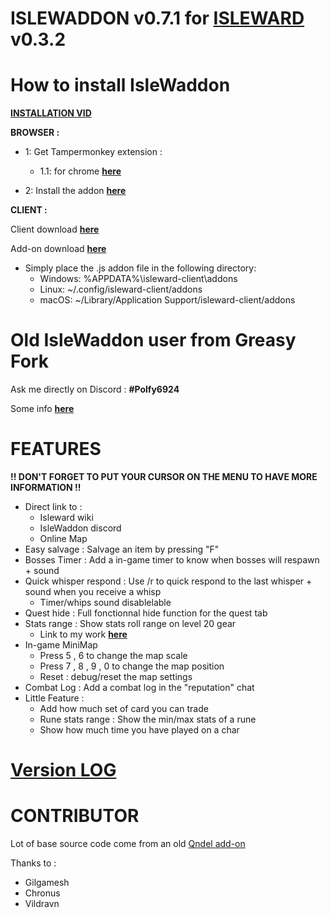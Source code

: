 # ISLEWADDON v0.7.1 for [ISLEWARD](https://gitlab.com/Isleward/isleward) v0.3.2

# How to install IsleWaddon
  [**INSTALLATION VID**](https://www.youtube.com/watch?v=ioSmA3vHz2Q)
  
  **BROWSER :**

- 1: Get Tampermonkey extension :

  - 1.1: for chrome [**here**](https://chrome.google.com/webstore/detail/tampermonkey/dhdgffkkebhmkfjojejmpbldmpobfkfo)

- 2: Install the addon [**here**](https://github.com/Polfy/IsleWaddon/raw/master/Loader.user.js)

 
 **CLIENT :**
  
Client download [**here**](https://bigbadwaffle.itch.io/isleward)

Add-on download [**here**](https://drive.google.com/file/d/1h_6PdBLj_QYQgepfNBj3VaMHsxRyl3rF/view?usp=sharing)

* Simply place the .js addon file in the following directory:
    * Windows: %APPDATA%\isleward-client\addons
    * Linux: ~/.config/isleward-client/addons
    * macOS: ~/Library/Application Support/isleward-client/addons

# Old IsleWaddon user from Greasy Fork

Ask me directly on Discord : **#Polfy6924**

Some info [**here**](https://www.youtube.com/watch?v=naJfw4JabxM&feature=youtu.be)

# FEATURES

**!! DON'T FORGET TO PUT YOUR CURSOR ON THE MENU TO HAVE MORE INFORMATION !!**

- Direct link to :
  - Isleward wiki
  - IsleWaddon discord
  - Online Map
- Easy salvage : Salvage an item by pressing "F"
- Bosses Timer : Add a in-game timer to know when bosses will respawn + sound
- Quick whisper respond : Use /r to quick respond to the last whisper + sound when you receive a whisp
  - Timer/whips sound disablelable
- Quest hide : Full fonctionnal hide function for the quest tab
- Stats range : Show stats roll range on level 20 gear
  - Link to my work [**here**](https://docs.google.com/spreadsheets/d/19QyBzRNMCFd3l8GwQPfDfPvwvXO_vnDtY3IHFa6kQeU/edit?usp=sharing)
- In-game MiniMap
  - Press 5 , 6 to change the map scale
  - Press 7 , 8 , 9 , 0 to change the map position
  - Reset : debug/reset the map settings
- Combat Log : Add a combat log in the "reputation" chat
- Little Feature :
  - Add how much set of card you can trade
  - Rune stats range : Show the min/max stats of a rune
  - Show how much time you have played on a char

# [Version LOG](https://github.com/Polfy/IsleWaddon/blob/master/Version_Log.text)

# CONTRIBUTOR

Lot of base source code come from an old [Qndel add-on](https://github.com/qndel/IslewardAddonBundle)

Thanks to : 
  - Gilgamesh
  - Chronus
  - Vildravn
